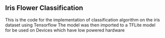 ## Iris Flower Classification

This is the code for the implementation of classification algorithm on the iris dataset using Tensorflow
The model was then imported to a TFLite model for be used on Devices which have low powered hardware
